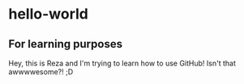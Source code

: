 # hello-world
For learning purposes
-----------------------

Hey, this is Reza and I'm trying to learn how to use GitHub! Isn't that awwwwesome?! ;D
